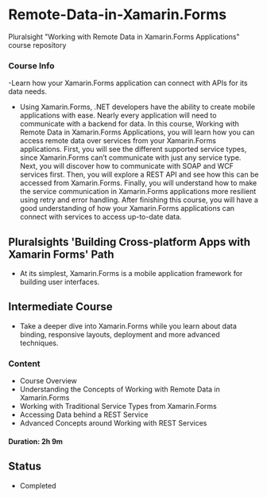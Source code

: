 # Remote-Data-in-Xamarin.Forms
Pluralsight "Working with Remote Data in Xamarin.Forms Applications" course repository

### Course Info

-Learn how your Xamarin.Forms application can connect with APIs for its data needs.

- Using Xamarin.Forms, .NET developers have the ability to create mobile applications with ease. Nearly every application will need to communicate with a backend for data. In this course, Working with Remote Data in Xamarin.Forms Applications, you will learn how you can access remote data over services from your Xamarin.Forms applications. First, you will see the different supported service types, since Xamarin.Forms can’t communicate with just any service type. Next, you will discover how to communicate with SOAP and WCF services first. Then, you will explore a REST API and see how this can be accessed from Xamarin.Forms. Finally, you will understand how to make the service communication in Xamarin.Forms applications more resilient using retry and error handling. After finishing this course, you will have a good understanding of how your Xamarin.Forms applications can connect with services to access up-to-date data.

## Pluralsights 'Building Cross-platform Apps with Xamarin Forms' Path
- At its simplest, Xamarin.Forms is a mobile application framework for building user interfaces.

## Intermediate Course
- Take a deeper dive into Xamarin.Forms while you learn about data binding, responsive layouts, deployment and more advanced techniques.

### Content

- Course Overview
- Understanding the Concepts of Working with Remote Data in Xamarin.Forms
- Working with Traditional Service Types from Xamarin.Forms
- Accessing Data behind a REST Service
- Advanced Concepts around Working with REST Services

#### Duration: 2h 9m

## Status

- Completed


